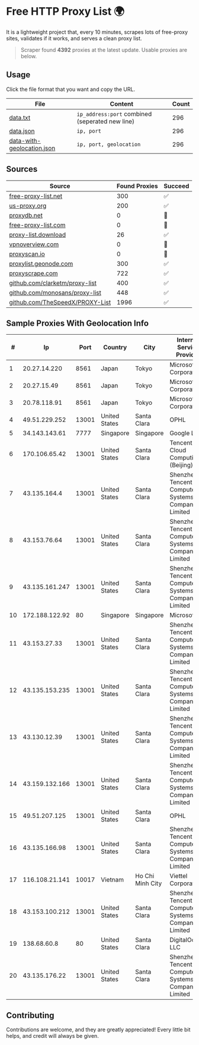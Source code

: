 
# Free HTTP Proxy List 🌍

It is a lightweight project that, every 10 minutes, scrapes lots of free-proxy sites, validates if it works, and serves a clean proxy list.


> Scraper found **4392** proxies at the latest update. Usable proxies are below.

## Usage

Click the file format that you want and copy the URL.


|File|Content|Count|
|----|-------|-----|
|[data.txt](https://raw.githubusercontent.com/themiralay/Proxy-List-World/master/data.txt)|`ip_address:port` combined (seperated new line)|296|
|[data.json](https://raw.githubusercontent.com/themiralay/Proxy-List-World/master/data.json)|`ip, port`|296|
|[data-with-geolocation.json](https://raw.githubusercontent.com/themiralay/Proxy-List-World/master/data-with-geolocation.json)|`ip, port, geolocation`|296|

## Sources

|Source|Found Proxies|Succeed|
|------|-------------|-------|
|[free-proxy-list.net](https://free-proxy-list.net)|300|✅|
|[us-proxy.org](https://www.us-proxy.org)|200|✅|
|[proxydb.net](http://proxydb.net)|0|🚫|
|[free-proxy-list.com](https://free-proxy-list.com/?page=&port=&type%5B%5D=http&type%5B%5D=https&up_time=0&search=Search)|0|🚫|
|[proxy-list.download](https://www.proxy-list.download/HTTP)|26|✅|
|[vpnoverview.com](https://vpnoverview.com/privacy/anonymous-browsing/free-proxy-servers)|0|🚫|
|[proxyscan.io](https://www.proxyscan.io)|0|🚫|
|[proxylist.geonode.com](https://proxylist.geonode.com/api/proxy-list?limit=300&page=1&sort_by=lastChecked&sort_type=desc&protocols=http,https)|300|✅|
|[proxyscrape.com](https://api.proxyscrape.com/v2/?request=displayproxies&protocol=http&timeout=10000&country=all&ssl=all&anonymity=all)|722|✅|
|[github.com/clarketm/proxy-list](https://raw.githubusercontent.com/clarketm/proxy-list/master/proxy-list-raw.txt)|400|✅|
|[github.com/monosans/proxy-list](https://raw.githubusercontent.com/monosans/proxy-list/main/proxies/http.txt)|448|✅|
|[github.com/TheSpeedX/PROXY-List](https://raw.githubusercontent.com/TheSpeedX/PROXY-List/master/http.txt)|1996|✅|


## Sample Proxies With Geolocation Info

|#|Ip|Port|Country|City|Internet Service Provider|
|-|--|----|-------|----|-------------------------|
|1|20.27.14.220|8561|Japan|Tokyo|Microsoft Corporation|
|2|20.27.15.49|8561|Japan|Tokyo|Microsoft Corporation|
|3|20.78.118.91|8561|Japan|Tokyo|Microsoft Corporation|
|4|49.51.229.252|13001|United States|Santa Clara|OPHL|
|5|34.143.143.61|7777|Singapore|Singapore|Google LLC|
|6|170.106.65.42|13001|United States|Santa Clara|Tencent Cloud Computing (Beijing) Co|
|7|43.135.164.4|13001|United States|Santa Clara|Shenzhen Tencent Computer Systems Company Limited|
|8|43.153.76.64|13001|United States|Santa Clara|Shenzhen Tencent Computer Systems Company Limited|
|9|43.135.161.247|13001|United States|Santa Clara|Shenzhen Tencent Computer Systems Company Limited|
|10|172.188.122.92|80|Singapore|Singapore|Microsoft|
|11|43.153.27.33|13001|United States|Santa Clara|Shenzhen Tencent Computer Systems Company Limited|
|12|43.135.153.235|13001|United States|Santa Clara|Shenzhen Tencent Computer Systems Company Limited|
|13|43.130.12.39|13001|United States|Santa Clara|Shenzhen Tencent Computer Systems Company Limited|
|14|43.159.132.166|13001|United States|Santa Clara|Shenzhen Tencent Computer Systems Company Limited|
|15|49.51.207.125|13001|United States|Santa Clara|OPHL|
|16|43.135.166.98|13001|United States|Santa Clara|Shenzhen Tencent Computer Systems Company Limited|
|17|116.108.21.141|10017|Vietnam|Ho Chi Minh City|Viettel Corporation|
|18|43.153.100.212|13001|United States|Santa Clara|Shenzhen Tencent Computer Systems Company Limited|
|19|138.68.60.8|80|United States|Santa Clara|DigitalOcean, LLC|
|20|43.135.176.22|13001|United States|Santa Clara|Shenzhen Tencent Computer Systems Company Limited|



## Contributing

Contributions are welcome, and they are greatly appreciated! Every
little bit helps, and credit will always be given.

